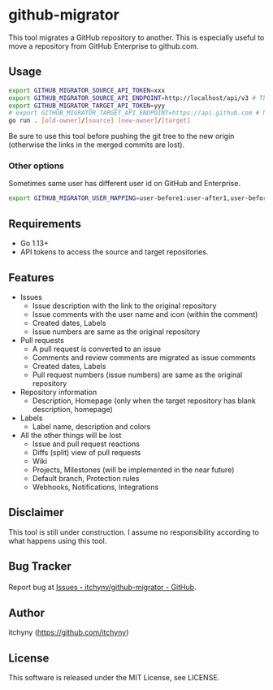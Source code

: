 # github-migrator
This tool migrates a GitHub repository to another.
This is especially useful to move a repository from GitHub Enterprise to github.com.

## Usage
```bash
export GITHUB_MIGRATOR_SOURCE_API_TOKEN=xxx
export GITHUB_MIGRATOR_SOURCE_API_ENDPOINT=http://localhost/api/v3 # This might be the endpoint of GitHub Enterprise
export GITHUB_MIGRATOR_TARGET_API_TOKEN=yyy
# export GITHUB_MIGRATOR_TARGET_API_ENDPOINT=https://api.github.com # No need to specify the endpoint of github.com
go run . [old-owner]/[source] [new-owner]/[target]
```
Be sure to use this tool before pushing the git tree to the new origin (otherwise the links in the merged commits are lost).

### Other options
Sometimes same user has different user id on GitHub and Enterprise.
```bash
export GITHUB_MIGRATOR_USER_MAPPING=user-before1:user-after1,user-before2:user-after2,user-before3:user-after3
```

## Requirements
- Go 1.13+
- API tokens to access the source and target repositories.

## Features
- Issues
  - Issue description with the link to the original repository
  - Issue comments with the user name and icon (within the comment)
  - Created dates, Labels
  - Issue numbers are same as the original repository
- Pull requests
  - A pull request is converted to an issue
  - Comments and review comments are migrated as issue comments
  - Created dates, Labels
  - Pull request numbers (issue numbers) are same as the original repository
- Repository information
  - Description, Homepage (only when the target repository has blank description, homepage)
- Labels
  - Label name, description and colors
- All the other things will be lost
  - Issue and pull request reactions
  - Diffs (split) view of pull requests
  - Wiki
  - Projects, Milestones (will be implemented in the near future)
  - Default branch, Protection rules
  - Webhooks, Notifications, Integrations

## Disclaimer
This tool is still under construction.
I assume no responsibility according to what happens using this tool.

## Bug Tracker
Report bug at [Issues・itchyny/github-migrator - GitHub](https://github.com/itchyny/github-migrator/issues).

## Author
itchyny (https://github.com/itchyny)

## License
This software is released under the MIT License, see LICENSE.
